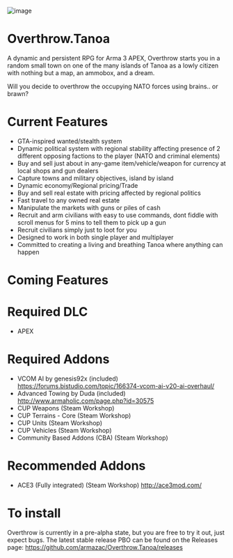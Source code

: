 ![image](https://cloud.githubusercontent.com/assets/19246239/17642726/b268a4da-6194-11e6-850a-8951aed0f930.png)

# Overthrow.Tanoa
A dynamic and persistent RPG for Arma 3 APEX, Overthrow starts you in a random small town on one of the many islands of Tanoa as a lowly citizen with nothing but a map, an ammobox, and a dream.

Will you decide to overthrow the occupying NATO forces using brains.. or brawn?

# Current Features
* GTA-inspired wanted/stealth system
* Dynamic political system with regional stability affecting presence of 2 different opposing factions to the player (NATO and criminal elements)
* Buy and sell just about in any-game item/vehicle/weapon for currency at local shops and gun dealers
* Capture towns and military objectives, island by island
* Dynamic economy/Regional pricing/Trade
* Buy and sell real estate with pricing affected by regional politics
* Fast travel to any owned real estate
* Manipulate the markets with guns or piles of cash
* Recruit and arm civilians with easy to use commands, dont fiddle with scroll menus for 5 mins to tell them to pick up a gun
* Recruit civilians simply just to loot for you
* Designed to work in both single player and multiplayer
* Committed to creating a living and breathing Tanoa where anything can happen

# Coming Features

# Required DLC
* APEX

# Required Addons
* VCOM AI by genesis92x (included) https://forums.bistudio.com/topic/166374-vcom-ai-v20-ai-overhaul/
* Advanced Towing by Duda (included) http://www.armaholic.com/page.php?id=30575
* CUP Weapons (Steam Workshop)
* CUP Terrains - Core (Steam Workshop)
* CUP Units (Steam Workshop)
* CUP Vehicles (Steam Workshop)
* Community Based Addons (CBA) (Steam Workshop)

# Recommended Addons
* ACE3 (Fully integrated) (Steam Workshop) http://ace3mod.com/

# To install
Overthrow is currently in a pre-alpha state, but you are free to try it out, just expect bugs. The latest stable release PBO can be found on the Releases page: https://github.com/armazac/Overthrow.Tanoa/releases

